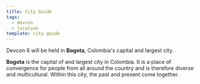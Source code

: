 ```yaml
---
title: City Guide
tags:
  - devcon
  - location
template: city-guide
---
```


Devcon 6 will be held in **Bogota**, Colombia's capital and largest city.

**Bogota** is the capital of and largest city in Colombia. It is a place of convergence for people from all around the country and is therefore diverse and multicultural. Within this city, the past and present come together.
